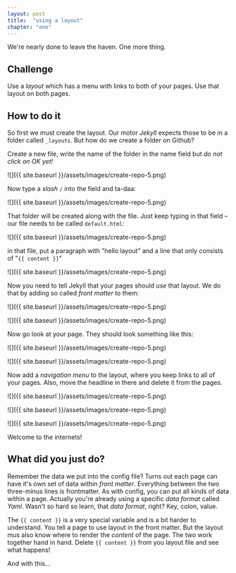 ```yaml
---
layout: post
title:  "using a layout"
chapter: "one"
---
```


We're nearly done to leave the haven. One more thing.

## Challenge

Use a *layout* which has a menu with links to both of your pages. Use that layout on both pages.

## How to do it

So first we must create the layout. Our motor *Jekyll* expects those to be in a folder called `_layouts`. But how do we create a folder on Github?

Create a new file, write the name of the folder in the name field but *do not click on OK yet!*

![]({{ site.baseurl }}/assets/images/create-repo-5.png)

Now type a *slash* `/` into the field and ta-daa:

![]({{ site.baseurl }}/assets/images/create-repo-5.png)

That folder will be created along with the file. Just keep typing in that field – our file needs to be called `default.html`:

![]({{ site.baseurl }}/assets/images/create-repo-5.png)

in that file, put a paragraph with "hello layout" and a line that only consists of "`{{ content }}`"

![]({{ site.baseurl }}/assets/images/create-repo-5.png)

Now you need to tell Jekyll that your pages should *use* that layout. We do that by adding so called *front matter* to them:

![]({{ site.baseurl }}/assets/images/create-repo-5.png)

![]({{ site.baseurl }}/assets/images/create-repo-5.png)

Now go look at your page. They should look something like this:

![]({{ site.baseurl }}/assets/images/create-repo-5.png)

![]({{ site.baseurl }}/assets/images/create-repo-5.png)

Now add a *navigation menu* to the layout, where you keep links to all of your pages. Also, move the headline in there and delete it from the pages.

![]({{ site.baseurl }}/assets/images/create-repo-5.png)

![]({{ site.baseurl }}/assets/images/create-repo-5.png)

![]({{ site.baseurl }}/assets/images/create-repo-5.png)

Welcome to the internets!

## What did you just do?

Remember the data we put into the config file? Turns out each page can have it's own set of data within *front matter*. Everything between the two three-minus lines is frontmatter. As with config, you can put all kinds of data within a page. Actually you're already using a specific *data format* called *Yaml*. Wasn't so hard so learn, that *data format*, right? Key, colon, value.

The `{{ content }}` is a very special variable and is a bit harder to understand. You tell a page to use layout in the front matter. But the layout mus also know where to render the *content* of the page. The two work together hand in hand. Delete `{{ content }}` from you layout file and see what happens!

And with this...




